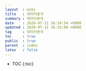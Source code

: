 ```yaml
---
layout  : wiki
title   : 데이터분석
summary : 데이터분석
date    : 2020-07-11 16:34:54 +0900
updated : 2020-07-11 16:35:09 +0900
tag     : 데이터분석
toc     : true
public  : true
parent  : index
latex   : false
---
```

* TOC
{:toc}

# 
